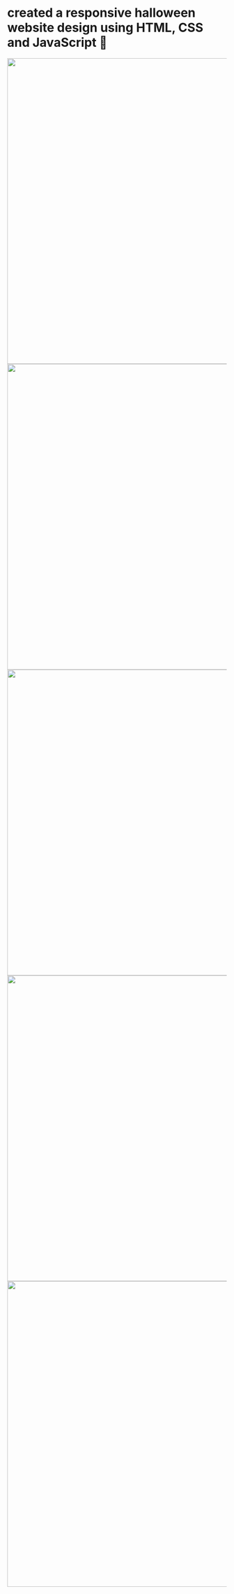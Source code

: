 # created a responsive halloween website design using HTML, CSS and JavaScript 🎃

<div align="center">
<img src="https://user-images.githubusercontent.com/83943087/139188579-c70b7f01-cd67-45f0-9c5d-5f54410b2006.jpeg" width="700px" />
</div>

<div align="center">
<img src="https://user-images.githubusercontent.com/83943087/139188585-d3cbba08-77a6-4ee9-97d5-6964114d36a3.jpeg" width="700px" />
</div>

<div align="center">
<img src="https://user-images.githubusercontent.com/83943087/139188583-67483d31-cdea-4dd1-86c7-f37af80df285.jpeg" width="700px" />
</div>

<div align="center">
<img src="https://user-images.githubusercontent.com/83943087/139188584-7d908b83-dd72-4994-89a4-1b6d730bfd11.jpeg" width="700px" />
</div>

<div align="center">
<img src="https://user-images.githubusercontent.com/83943087/139188582-7f2e90b6-3d27-4444-bd9c-a871902c30d2.jpeg" width="700px" />
</div>
